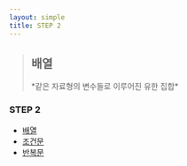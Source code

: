 ```yaml
---
layout: simple
title: STEP 2
---
```


> <h2>배열</h2>
> *같은 자료형의 변수들로 이루어진 유한 집합*

### STEP 2

- [배열](/study/title/STEP2/Content/배열/배열)
- [조건문](/study/title/STEP2/Content/조건문/조건문)
- [반복문](/study/title/STEP2/Content/반복문/반복문)
